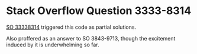 # Stack Overflow Question 3333-8314

[SO 33338314](https://stackoverflow.com/q/33338314) triggered this code as partial solutions.

Also proffered as an answer to SO 3843-9713, though the excitement
induced by it is underwhelming so far.

